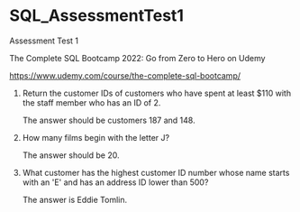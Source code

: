 # SQL_AssessmentTest1
Assessment Test 1

The Complete SQL Bootcamp 2022: Go from Zero to Hero on Udemy

https://www.udemy.com/course/the-complete-sql-bootcamp/

1. Return the customer IDs of customers who have spent at least $110 with the staff member who has an ID of 2.
 
   The answer should be customers 187 and 148.

2. How many films begin with the letter J?

   The answer should be 20.

3. What customer has the highest customer ID number whose name starts with an 'E' and has an address ID lower than 500?

   The answer is Eddie Tomlin.
